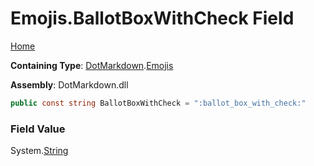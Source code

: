# Emojis\.BallotBoxWithCheck Field

[Home](../../../README.md)

**Containing Type**: [DotMarkdown](../../README.md)\.[Emojis](../README.md)

**Assembly**: DotMarkdown\.dll

```csharp
public const string BallotBoxWithCheck = ":ballot_box_with_check:"
```

### Field Value

System\.[String](https://docs.microsoft.com/en-us/dotnet/api/system.string)